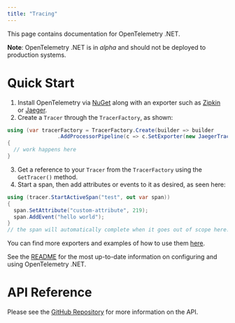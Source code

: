 ```yaml
---
title: "Tracing"
---
```


This page contains documentation for OpenTelemetry .NET.

**Note**: OpenTelemetry .NET is in _alpha_ and should not be deployed to production systems.

# Quick Start

1. Install OpenTelemetry via [NuGet](https://www.nuget.org/packages/OpenTelemetry) along with an exporter such as [Zipkin](https://www.nuget.org/packages/OpenTelemetry.Exporter.Zipkin) or [Jaeger](https://www.nuget.org/packages/OpenTelemetry.Exporter.Jaeger).
2. Create a `Tracer` through the `TracerFactory`, as shown:
```csharp
using (var tracerFactory = TracerFactory.Create(builder => builder
                .AddProcessorPipeline(c => c.SetExporter(new JaegerTraceExporter(jaegerOptions)))))
{
  // work happens here
}
```
3. Get a reference to your `Tracer` from the `TracerFactory` using the `GetTracer()` method.
4. Start a span, then add attributes or events to it as desired, as seen here:
```csharp
using (tracer.StartActiveSpan("test", out var span))
{
  span.SetAttribute("custom-attribute", 219);
  span.AddEvent("hello world");
}
// the span will automatically complete when it goes out of scope here.
```

You can find more exporters and examples of how to use them [here](https://github.com/open-telemetry/opentelemetry-dotnet/tree/master/samples/Exporters).

See the [README](https://github.com/open-telemetry/opentelemetry-dotnet/blob/master/README.md) for the most up-to-date information on configuring and using OpenTelemetry .NET.

# API Reference

Please see the [GitHub Repository](https://github.com/open-telemetry/opentelemetry-dotnet) for more information on the API.
